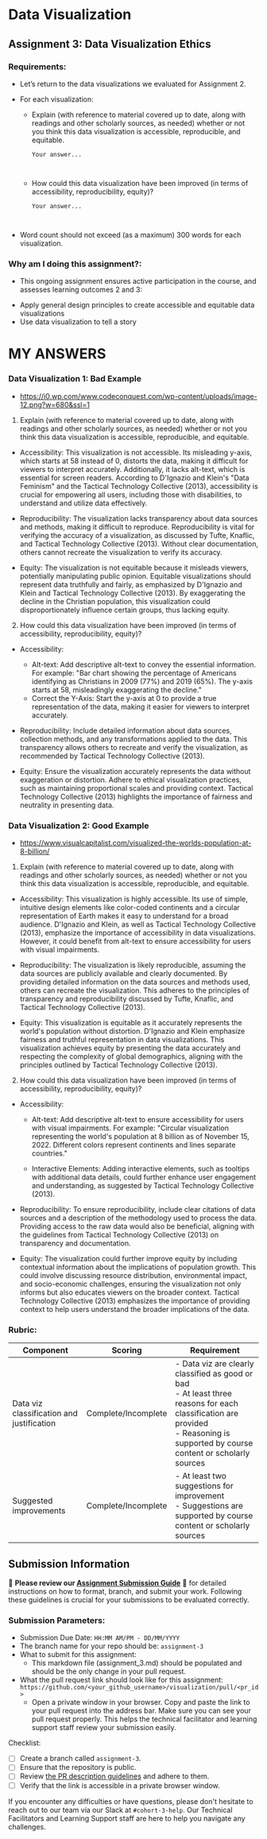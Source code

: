 # Data Visualization

## Assignment 3: Data Visualization Ethics

### Requirements:
- Let’s return to the data visualizations we evaluated for Assignment 2.  
- For each visualization: 
    - Explain (with reference to material covered up to date, along with readings and other scholarly sources, as needed) whether or not you think this data visualization is accessible, reproducible, and equitable. 
        ```
        Your answer...



        ```
    - How could this data visualization have been improved (in terms of accessibility, reproducibility, equity)?  
        ```
        Your answer...



        ```

- Word count should not exceed (as a maximum) 300 words for each visualization. 

### Why am I doing this assignment?:
- This ongoing assignment ensures active participation in the course, and assesses learning outcomes 2 and 3:  
* Apply general design principles to create accessible and equitable data visualizations
* Use data visualization to tell a story

# MY ANSWERS

### Data Visualization 1: Bad Example
* https://i0.wp.com/www.codeconquest.com/wp-content/uploads/image-12.png?w=680&ssl=1

1. Explain (with reference to material covered up to date, along with readings and other scholarly sources, as needed) whether or not you think this data visualization is accessible, reproducible, and equitable.

* Accessibility: This visualization is not accessible. Its misleading y-axis, which starts at 58 instead of 0, distorts the data, making it difficult for viewers to interpret accurately. Additionally, it lacks alt-text, which is essential for screen readers. According to D'Ignazio and Klein's "Data Feminism" and the Tactical Technology Collective (2013), accessibility is crucial for empowering all users, including those with disabilities, to understand and utilize data effectively.

* Reproducibility: The visualization lacks transparency about data sources and methods, making it difficult to reproduce. Reproducibility is vital for verifying the accuracy of a visualization, as discussed by Tufte, Knaflic, and Tactical Technology Collective (2013). Without clear documentation, others cannot recreate the visualization to verify its accuracy.

* Equity: The visualization is not equitable because it misleads viewers, potentially manipulating public opinion. Equitable visualizations should represent data truthfully and fairly, as emphasized by D'Ignazio and Klein and Tactical Technology Collective (2013). By exaggerating the decline in the Christian population, this visualization could disproportionately influence certain groups, thus lacking equity.

2. How could this data visualization have been improved (in terms of accessibility, reproducibility, equity)?

* Accessibility:
    * Alt-text: Add descriptive alt-text to convey the essential information. For example: "Bar chart showing the percentage of Americans identifying as Christians in 2009 (77%) and 2019 (65%). The y-axis starts at 58, misleadingly exaggerating the decline."
    * Correct the Y-Axis: Start the y-axis at 0 to provide a true representation of the data, making it easier for viewers to interpret accurately.
    
* Reproducibility: Include detailed information about data sources, collection methods, and any transformations applied to the data. This transparency allows others to recreate and verify the visualization, as recommended by Tactical Technology Collective (2013).

* Equity: Ensure the visualization accurately represents the data without exaggeration or distortion. Adhere to ethical visualization practices, such as maintaining proportional scales and providing context. Tactical Technology Collective (2013) highlights the importance of fairness and neutrality in presenting data.

### Data Visualization 2: Good Example
* https://www.visualcapitalist.com/visualized-the-worlds-population-at-8-billion/

1. Explain (with reference to material covered up to date, along with readings and other scholarly sources, as needed) whether or not you think this data visualization is accessible, reproducible, and equitable.

* Accessibility: This visualization is highly accessible. Its use of simple, intuitive design elements like color-coded continents and a circular representation of Earth makes it easy to understand for a broad audience. D'Ignazio and Klein, as well as Tactical Technology Collective (2013), emphasize the importance of accessibility in data visualizations. However, it could benefit from alt-text to ensure accessibility for users with visual impairments.

* Reproducibility: The visualization is likely reproducible, assuming the data sources are publicly available and clearly documented. By providing detailed information on the data sources and methods used, others can recreate the visualization. This adheres to the principles of transparency and reproducibility discussed by Tufte, Knaflic, and Tactical Technology Collective (2013).

* Equity: This visualization is equitable as it accurately represents the world's population without distortion. D'Ignazio and Klein emphasize fairness and truthful representation in data visualizations. This visualization achieves equity by presenting the data accurately and respecting the complexity of global demographics, aligning with the principles outlined by Tactical Technology Collective (2013).

2. How could this data visualization have been improved (in terms of accessibility, reproducibility, equity)?

* Accessibility:

    * Alt-text: Add descriptive alt-text to ensure accessibility for users with visual impairments. For example: "Circular visualization representing the world's population at 8 billion as of November 15, 2022. Different colors represent continents and lines separate countries."

    * Interactive Elements: Adding interactive elements, such as tooltips with additional data details, could further enhance user engagement and understanding, as suggested by Tactical Technology Collective (2013).

* Reproducibility: To ensure reproducibility, include clear citations of data sources and a description of the methodology used to process the data. Providing access to the raw data would also be beneficial, aligning with the guidelines from Tactical Technology Collective (2013) on transparency and documentation.

* Equity: The visualization could further improve equity by including contextual information about the implications of population growth. This could involve discussing resource distribution, environmental impact, and socio-economic challenges, ensuring the visualization not only informs but also educates viewers on the broader context. Tactical Technology Collective (2013) emphasizes the importance of providing context to help users understand the broader implications of the data.

### Rubric:
| Component               | Scoring   | Requirement                                                 |
|-------------------------|-----------|-------------------------------------------------------------|
| Data viz classification and justification | Complete/Incomplete | - Data viz are clearly classified as good or bad<br />- At least three reasons for each classification are provided<br />- Reasoning is supported by course content or scholarly sources |
| Suggested improvements  | Complete/Incomplete | - At least two suggestions for improvement<br />- Suggestions are supported by course content or scholarly sources |

## Submission Information

🚨 **Please review our [Assignment Submission Guide](https://github.com/UofT-DSI/onboarding/blob/main/onboarding_documents/submissions.md)** 🚨 for detailed instructions on how to format, branch, and submit your work. Following these guidelines is crucial for your submissions to be evaluated correctly.

### Submission Parameters:
* Submission Due Date: `HH:MM AM/PM - DD/MM/YYYY`
* The branch name for your repo should be: `assignment-3`
* What to submit for this assignment:
    * This markdown file (assignment_3.md) should be populated and should be the only change in your pull request.
* What the pull request link should look like for this assignment: `https://github.com/<your_github_username>/visualization/pull/<pr_id>`
    * Open a private window in your browser. Copy and paste the link to your pull request into the address bar. Make sure you can see your pull request properly. This helps the technical facilitator and learning support staff review your submission easily.

Checklist:
- [ ] Create a branch called `assignment-3`.
- [ ] Ensure that the repository is public.
- [ ] Review [the PR description guidelines](https://github.com/UofT-DSI/onboarding/blob/main/onboarding_documents/submissions.md#guidelines-for-pull-request-descriptions) and adhere to them.
- [ ] Verify that the link is accessible in a private browser window.

If you encounter any difficulties or have questions, please don't hesitate to reach out to our team via our Slack at `#cohort-3-help`. Our Technical Facilitators and Learning Support staff are here to help you navigate any challenges.
